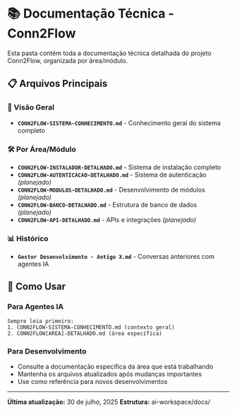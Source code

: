 # 📚 Documentação Técnica - Conn2Flow

Esta pasta contém toda a documentação técnica detalhada do projeto Conn2Flow, organizada por área/módulo.

## 📋 Arquivos Principais

### 🎯 Visão Geral
- **`CONN2FLOW-SISTEMA-CONHECIMENTO.md`** - Conhecimento geral do sistema completo

### 🛠️ Por Área/Módulo
- **`CONN2FLOW-INSTALADOR-DETALHADO.md`** - Sistema de instalação completo
- **`CONN2FLOW-AUTENTICACAO-DETALHADO.md`** - Sistema de autenticação *(planejado)*
- **`CONN2FLOW-MODULOS-DETALHADO.md`** - Desenvolvimento de módulos *(planejado)*
- **`CONN2FLOW-BANCO-DETALHADO.md`** - Estrutura de banco de dados *(planejado)*
- **`CONN2FLOW-API-DETALHADO.md`** - APIs e integrações *(planejado)*

### 📊 Histórico
- **`Gestor Desenvolvimento - Antigo X.md`** - Conversas anteriores com agentes IA

## 🎯 Como Usar

### Para Agentes IA
```
Sempre leia primeiro:
1. CONN2FLOW-SISTEMA-CONHECIMENTO.md (contexto geral)
2. CONN2FLOW[AREA]-DETALHADO.md (área específica)
```

### Para Desenvolvimento
- Consulte a documentação específica da área que está trabalhando
- Mantenha os arquivos atualizados após mudanças importantes
- Use como referência para novos desenvolvimentos

---
**Última atualização:** 30 de julho, 2025
**Estrutura:** ai-workspace/docs/
